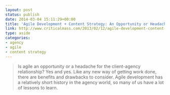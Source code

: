 ```yaml
---
layout: post
status: publish
date: 2014-03-04 15:11:29+00:00
title: 'Agile Development + Content Strategy: An Opportunity or Headache?'
link: http://www.criticalmass.com/2013/02/12/agile-development-content-strategy-an-opportunity-or-headache/
type: aside
categories:
- agency
- agile
- content strategy
---
```


> 
  
> 
> Is agile an opportunity or a headache for the client-agency relationship? Yes and yes. Like any new way of getting work done, there are benefits and drawbacks to consider. Agile development has a relatively short history in the agency world, so many of us have a lot of lessons to learn.
> 
> 




